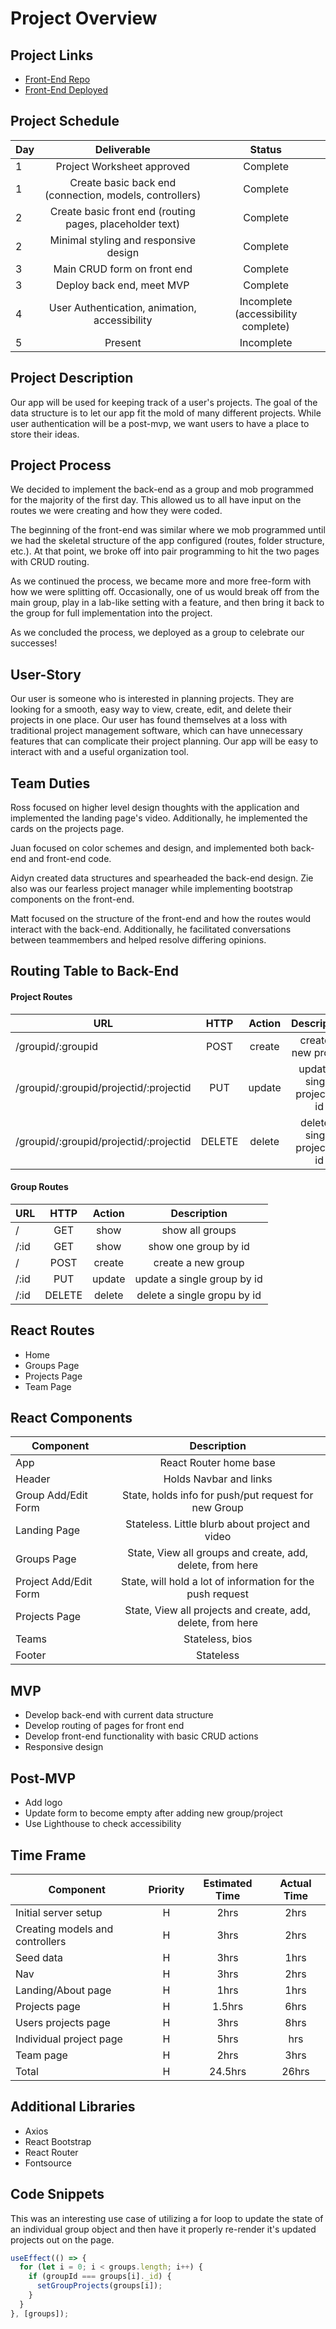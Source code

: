 # Project Overview

## Project Links

- [Front-End Repo](https://github.com/thePumaLovers/project-planning-client)
- [Front-End Deployed ](https://thepumalovers.github.io/project-planning-client/)

## Project Schedule

| Day |                       Deliverable                        |               Status                |
| --- | :------------------------------------------------------: | :---------------------------------: |
| 1   |                Project Worksheet approved                |              Complete               |
| 1   | Create basic back end (connection, models, controllers)  |              Complete               |
| 2   | Create basic front end (routing pages, placeholder text) |              Complete               |
| 2   |          Minimal styling and responsive design           |              Complete               |
| 3   |               Main CRUD form on front end                |              Complete               |
| 3   |                Deploy back end, meet MVP                 |              Complete               |
| 4   |      User Authentication, animation, accessibility       | Incomplete (accessibility complete) |
| 5   |                         Present                          |             Incomplete              |

## Project Description

Our app will be used for keeping track of a user's projects. The goal of the data structure is to let our app fit the mold of many different projects. While user authentication will be a post-mvp, we want users to have a place to store their ideas.

## Project Process

We decided to implement the back-end as a group and mob programmed for the majority of the first day. This allowed us to all have input on the routes we were creating and how they were coded.

The beginning of the front-end was similar where we mob programmed until we had the skeletal structure of the app configured (routes, folder structure, etc.). At that point, we broke off into pair programming to hit the two pages with CRUD routing.

As we continued the process, we became more and more free-form with how we were splitting off. Occasionally, one of us would break off from the main group, play in a lab-like setting with a feature, and then bring it back to the group for full implementation into the project.

As we concluded the process, we deployed as a group to celebrate our successes!

## User-Story

Our user is someone who is interested in planning projects. They are looking for a smooth, easy way to view, create, edit, and delete their projects in one place. Our user has found themselves at a loss with traditional project management software, which can have unnecessary features that can complicate their project planning. Our app will be easy to interact with and a useful organization tool.

## Team Duties

Ross focused on higher level design thoughts with the application and implemented the landing page's video. Additionally, he implemented the cards on the projects page.

Juan focused on color schemes and design, and implemented both back-end and front-end code.

Aidyn created data structures and spearheaded the back-end design. Zie also was our fearless project manager while implementing bootstrap components on the front-end.

Matt focused on the structure of the front-end and how the routes would interact with the back-end. Additionally, he facilitated conversations between teammembers and helped resolve differing opinions.

## Routing Table to Back-End

#### Project Routes

| URL                                    |  HTTP  | Action |          Description          |
| -------------------------------------- | :----: | :----: | :---------------------------: |
| /groupid/:groupid                      |  POST  | create |     create a new project      |
| /groupid/:groupid/projectid/:projectid |  PUT   | update | update a single project by id |
| /groupid/:groupid/projectid/:projectid | DELETE | delete | delete a single project by id |

#### Group Routes

| URL  |  HTTP  | Action |         Description         |
| ---- | :----: | :----: | :-------------------------: |
| /    |  GET   |  show  |       show all groups       |
| /:id |  GET   |  show  |    show one group by id     |
| /    |  POST  | create |     create a new group      |
| /:id |  PUT   | update | update a single group by id |
| /:id | DELETE | delete | delete a single gropu by id |

## React Routes

- Home
- Groups Page
- Projects Page
- Team Page

## React Components

| Component             |                         Description                         |
| --------------------- | :---------------------------------------------------------: |
| App                   |                   React Router home base                    |
| Header                |                   Holds Navbar and links                    |
| Group Add/Edit Form   |    State, holds info for push/put request for new Group     |
| Landing Page          |       Stateless. Little blurb about project and video       |
| Groups Page           |  State, View all groups and create, add, delete, from here  |
| Project Add/Edit Form | State, will hold a lot of information for the push request  |
| Projects Page         | State, View all projects and create, add, delete, from here |
| Teams                 |                       Stateless, bios                       |
| Footer                |                          Stateless                          |


## MVP

- Develop back-end with current data structure
- Develop routing of pages for front end
- Develop front-end functionality with basic CRUD actions
- Responsive design

## Post-MVP

- Add logo
- Update form to become empty after adding new group/project
- Use Lighthouse to check accessibility

## Time Frame

| Component                       | Priority | Estimated Time | Actual Time |
| ------------------------------- | :------: | :------------: | :---------: |
| Initial server setup            |    H     |      2hrs      |    2hrs     |
| Creating models and controllers |    H     |      3hrs      |    2hrs     |
| Seed data                       |    H     |      3hrs      |    1hrs     |
| Nav                             |    H     |      3hrs      |    2hrs     |
| Landing/About page              |    H     |      1hrs      |    1hrs     |
| Projects page                   |    H     |     1.5hrs     |    6hrs     |
| Users projects page             |    H     |      3hrs      |    8hrs     |
| Individual project page         |    H     |      5hrs      |     hrs     |
| Team page                       |    H     |      2hrs      |    3hrs     |
| Total                           |    H     |    24.5hrs     |    26hrs    |

## Additional Libraries

- Axios
- React Bootstrap
- React Router
- Fontsource

## Code Snippets

This was an interesting use case of utilizing a for loop to update the state of an individual group object and then have it properly re-render it's updated projects out on the page.

```js
useEffect(() => {
  for (let i = 0; i < groups.length; i++) {
    if (groupId === groups[i]._id) {
      setGroupProjects(groups[i]);
    }
  }
}, [groups]);
```
